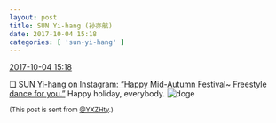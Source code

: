 ```yaml
---
layout: post
title: SUN Yi-hang (孙亦航)
date: 2017-10-04 15:18
categories: [ 'sun-yi-hang' ]
---
```


<div class="weibo-info">
  <a href="http://weibo.com/2565158051/FoOH9EDQ6">2017-10-04 15:18</a>
</div>

[❏ SUN Yi-hang on Instagram: “Happy Mid-Autumn Festival~ Freestyle dance for you.”](https://www.instagram.com/p/BZ0UDWCjjz-/) Happy holiday, everybody. ![doge](http://img.t.sinajs.cn/t4/appstyle/expression/ext/normal/b6/doge_org.gif)

<!-- more -->

<small>(This post is sent from [@YXZHty](http://weibo.com/2565158051).)</small>

